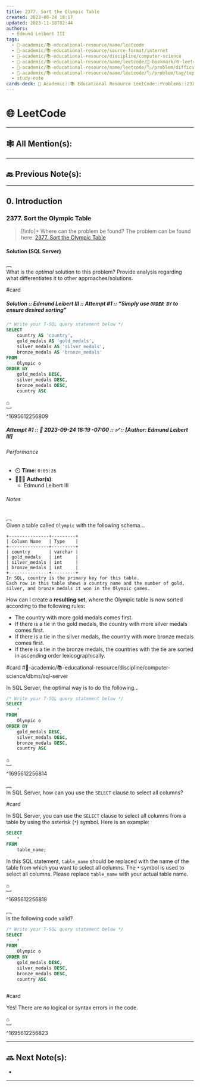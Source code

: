 ```yaml
---
title: 2377. Sort the Olympic Table
created: 2023-09-24 18:17
updated: 2023-11-18T02:44
authors:
  - Edmund Leibert III
tags:
  - 🔴-academic/📚-educational-resource/name/leetcode
  - 🔴-academic/📚-educational-resource/source-format/internet
  - 🔴-academic/📚-educational-resource/discipline/computer-science
  - 🔴-academic/📚-educational-resource/name/leetcode/🔖-bookmark/🌐-leetcode/2377-sort-the-olympic-table
  - 🔴-academic/📚-educational-resource/name/leetcode/🏷️/problem/difficulty/easy
  - 🔴-academic/📚-educational-resource/name/leetcode/🏷️/problem/tag/topic/database
  - study-note
cards-deck: 🔴 Academic::📚 Educational Resource LeetCode::Problems::2377. Sort the Olympic Table
---
```


# 🌐 LeetCode

---

## 🕸️ All Mention(s): 

---

## 🔙 Previous Note(s):

---

## 0. Introduction

### 2377. Sort the Olympic Table

> [!info]+ Where can the problem be found?
> The problem can be found here: [2377. Sort the Olympic Table](https://leetcode.com/problems/sort-the-olympic-table/description/)

#### Solution (SQL Server)

﹇<br>
What is the _optimal_ solution to this problem? Provide analysis regarding what differentiates it to other approaches/solutions.

#card 

##### **Solution** :: Edmund Leibert III :: Attempt #1 :: “Simply use `ORDER BY` to ensure desired sorting”

```sql
/* Write your T-SQL query statement below */
SELECT
    country AS 'country',
    gold_medals AS 'gold_medals',
    silver_medals AS 'silver_medals',
    bronze_medals AS 'bronze_medals'
FROM
    Olympic o
ORDER BY
    gold_medals DESC,
    silver_medals DESC,
    bronze_medals DESC,
    country ASC
```

⌂
<br>﹈<br>^1695612256809


##### Attempt #1 :: 📆 2023-09-24 18:19 -07:00 :: ✅ :: \[Author: Edmund Leibert III\]

###### Performance

- ⏲️ **Time**: `0:05:26`
- 🧔🏽‍♂️ **Author(s)**:
	- Edmund Leibert III

###### Notes

﹇<br>
Given a table called `Olympic` with the following schema…

```
+---------------+---------+
| Column Name   | Type    |
+---------------+---------+
| country       | varchar |
| gold_medals   | int     |
| silver_medals | int     |
| bronze_medals | int     |
+---------------+---------+
In SQL, country is the primary key for this table.
Each row in this table shows a country name and the number of gold, silver, and bronze medals it won in the Olympic games.
```

How can I create a **resulting set**, where the Olympic table is now sorted according to the following rules:
- The country with more gold medals comes first.
- If there is a tie in the gold medals, the country with more silver medals comes first.
- If there is a tie in the silver medals, the country with more bronze medals comes first.
- If there is a tie in the bronze medals, the countries with the tie are sorted in ascending order lexicographically.

#card #🔴-academic/📚-educational-resource/discipline/computer-science/dbms/sql-server 

In SQL Server, the optimal way is to do the following…

```sql
/* Write your T-SQL query statement below */
SELECT
    *
FROM
    Olympic o
ORDER BY
    gold_medals DESC,
    silver_medals DESC,
    bronze_medals DESC,
    country ASC
```

⌂
<br>﹈<br>^1695612256814



﹇<br>
In SQL Server, how can you use the `SELECT` clause to select all columns?

#card 

In SQL Server, you can use the `SELECT` clause to select all columns from a table by using the asterisk (`*`) symbol. Here is an example:

```sql
SELECT 
	*
FROM 
	table_name;
```

In this SQL statement, `table_name` should be replaced with the name of the table from which you want to select all columns. The `*` symbol is used to select all columns. Please replace `table_name` with your actual table name.

⌂
<br>﹈<br>^1695612256818


﹇<br>
Is the following code valid?

```sql
/* Write your T-SQL query statement below */
SELECT
    *
FROM
    Olympic o
ORDER BY
    gold_medals DESC,
    silver_medals DESC,
    bronze_medals DESC,
    country ASC
    
```

#card 

Yes! There are _no_ logical or syntax errors in the code.

⌂
<br>﹈<br>^1695612256823



---

## 🔜 Next Note(s):
- 

---



